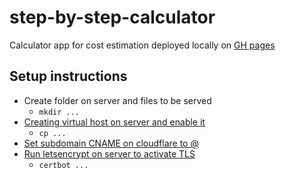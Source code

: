 # step-by-step-calculator

Calculator app for cost estimation deployed locally on [GH pages](https://danielriodejaneiro.github.io/step-by-step-calculator/)

## Setup instructions
- Create folder on server and files to be served
    - ```mkdir ...```
- [Creating virtual host on server and enable it](https://www.digitalocean.com/community/tutorials/how-to-set-up-apache-virtual-hosts-on-ubuntu-16-04)
    - ```cp ...``` 
- [Set subdomain CNAME on cloudflare to @](https://dash.cloudflare.com/login)
- [Run letsencrypt on server to activate TLS](https://certbot.eff.org/docs/using.html#apache)
    - ```certbot ...```
